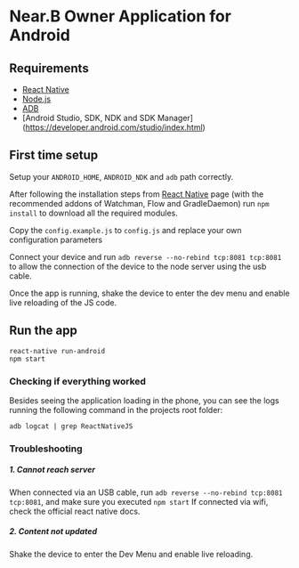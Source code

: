 # Near.B Owner Application for Android

## Requirements

- [React Native](https://facebook.github.io/react-native/docs/getting-started.html)
- [Node.js](https://nodejs.org/en/download/)
- [ADB](https://developer.android.com/studio/command-line/adb.html)
- [Android Studio, SDK, NDK and SDK Manager] (https://developer.android.com/studio/index.html)

## First time setup

Setup your `ANDROID_HOME`, `ANDROID_NDK` and `adb` path correctly.

After following the installation steps from [React Native](https://facebook.github.io/react-native/docs/getting-started.html)
page (with the recommended addons of Watchman, Flow and GradleDaemon) run `npm install` to download all the required modules.

Copy the `config.example.js` to `config.js` and replace your own configuration parameters

Connect your device and run `adb reverse --no-rebind tcp:8081 tcp:8081` to allow the connection of the device to the
node server using the usb cable.

Once the app is running, shake the device to enter the dev menu and enable live reloading of the JS code.

## Run the app
```
react-native run-android
npm start
```

### Checking if everything worked

Besides seeing the application loading in the phone, you can see the logs running the following command in the projects root folder:

`adb logcat | grep ReactNativeJS`


### Troubleshooting

##### 1. Cannot reach server

When connected via an USB cable, run `adb reverse --no-rebind tcp:8081 tcp:8081`, and make sure you executed `npm start`
If connected via wifi, check the official react native docs.


##### 2. Content not updated

Shake the device to enter the Dev Menu and enable live reloading.
